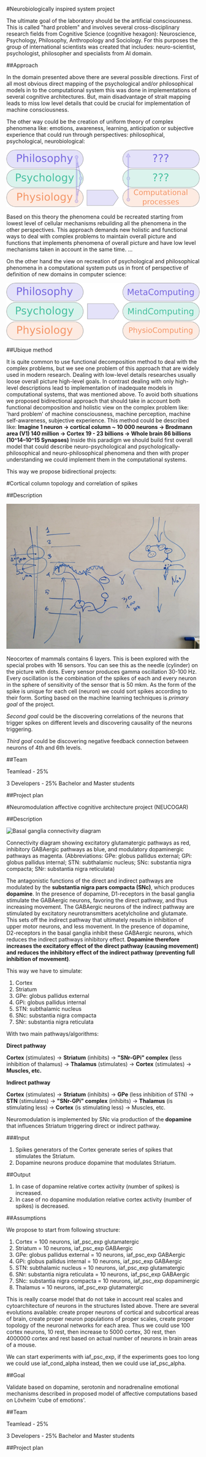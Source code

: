 #Neurobiologically inspired system project

The ultimate goal of the laboratory should be the artificial consciousness.
This is called "hard problem" and involves several cross-disciplinary research fields from Cognitive Science (cognitive hexagon): Neuroscience, Psychology, Philosophy, Anthropology and Sociology.
For this purposes the group of international scientists was created that includes: neuro-scientist, psychologist, philosopher and specialists from AI domain.

##Approach

In the domain presented above there are several possible directions. First of all most obvious direct mapping of the psychological and/or philosophical models in to the computational system this was done in implementations of several cognitive architectures. But, main disadvantage of strait mapping leads to miss low level details that could be crucial for implementation of machine consciousness.

The other way could be the creation of uniform theory of complex phenomena like: emotions, awareness, learning, anticipation or subjective experience that could run through perspectives: philosophical, psychological, neurobiological:

![Anthropocentric to computer processes mapping](layers_binding.png)

Based on this theory the phenomena could be recreated starting from lowest level of cellular mechanisms rebuilding all the phenomena in the other perspectives.
This approach demands new holistic and functional ways to deal with complex problems to maintain overall picture and functions that implements phenomena of overall picture and have low level mechanisms taken in account in the same time. ...

On the other hand the view on recreation of psychological and philosophical phenomena in a computational system puts us in front of perspective of definition of new domains in computer science:

![P^3 model](p3_model.png)

##Ubique method

It is quite common to use functional decomposition method to deal with the complex problems, but we see one problem of this approach that are widely used in modern research. Dealing with low-level details researches usually loose overall picture high-level goals. In contrast dealing with only high-level descriptions lead to implementation of inadequate models in computational systems, that was mentioned above. To avoid both situations we proposed bidirectional approach that should take in account both functional decomposition and holistic view on the complex problem like: 'hard problem' of machine consciousness, machine perception, machine self-awareness, subjective experience. This method could be described like: **Imagine 1 neuron -> cortical column ~ 10 000 neurons -> Brodmann area (V1) 140 million -> Cortex 19 - 23 billions -> Whole brain 86 billions (10^14–10^15 Synapses)**
Inside this paradigm we should build first overall model that could describe neuro-psychological and psychologically-philosophical and neuro-philosophical phenomena and then with proper understanding we could implement them in the computational systems.

This way we propose bidirectional projects:

#Cortical column topology and correlation of spikes

##Description

![Experiment description](https://raw.githubusercontent.com/research-team/Spikes/master/Spikes_description.jpg)

Neocortex of mammals contains 6 layers. This is been explored with the special probes with 16 sensors.
You can see this as the needle (cylinder) on the picture with dots. Every sensor produces gamma oscillation 30-100 Hz. Every oscillation is the combination of the spikes of each and every neuron in the sphere of sensitivity of the sensor that is 50 mkm. As the form of the spike is unique for each cell (neuron) we could sort spikes according to their form. Sorting based on the machine learning techniques is *primary goal* of the project.

*Second goal* could be the discovering correlations of the neurons that trigger spikes on different levels and discovering causality of the neurons triggering.

*Third goal* could be discovering negative feedback connection between neurons of 4th and 6th levels.

##Team

Teamlead - 25%

3 Developers - 25% Bachelor and Master students

##Project plan

#Neuromodulation affective cognitive architecture project (NEUCOGAR)

##Description

![Basal ganglia connectivity diagram](http://upload.wikimedia.org/wikipedia/commons/4/45/Basal-ganglia-classic.png)

Connectivity diagram showing excitatory glutamatergic pathways as red, inhibitory GABAergic pathways as blue, and modulatory dopaminergic pathways as magenta. (Abbreviations: GPe: globus pallidus external; GPi: globus pallidus internal; STN: subthalamic nucleus; SNc: substantia nigra compacta; SNr: substantia nigra reticulata)

The antagonistic functions of the direct and indirect pathways are modulated by the **substantia nigra pars compacta (SNc)**, which produces **dopamine**. In the presence of dopamine, D1-receptors in the basal ganglia stimulate the GABAergic neurons, favoring the direct pathway, and thus increasing movement. The GABAergic neurons of the indirect pathway are stimulated by excitatory neurotransmitters acetylcholine and glutamate. This sets off the indirect pathway that ultimately results in inhibition of upper motor neurons, and less movement. In the presence of dopamine, D2-receptors in the basal ganglia inhibit these GABAergic neurons, which reduces the indirect pathways inhibitory effect. **Dopamine therefore increases the excitatory effect of the direct pathway (causing movement) and reduces the inhibitory effect of the indirect pathway (preventing full inhibition of movement)**. 

This way we have to simulate:

1. Cortex
1. Striatum
1. GPe: globus pallidus external
1. GPi: globus pallidus internal 
1. STN: subthalamic nucleus
1. SNc: substantia nigra compacta
1. SNr: substantia nigra reticulata

With two main pathways/algorithms:

**Direct pathway**

**Cortex** (stimulates) → **Striatum** (inhibits) → **"SNr-GPi" complex** (less inhibition of thalamus) → **Thalamus** (stimulates) → **Cortex** (stimulates) → **Muscles, etc.**

**Indirect pathway**

**Cortex** (stimulates) → **Striatum** (inhibits) → **GPe** (less inhibition of STN) → **STN** (stimulates) → **"SNr-GPi" complex** (inhibits) → **Thalamus** (is stimulating less) → **Cortex** (is stimulating less) → Muscles, etc.

Neuromodulation is implemented by SNc via production of the **dopamine** that influences Striatum triggering direct or indirect pathway.

###Input

1. Spikes generators of the Cortex generate series of spikes that stimulates the Striatum.
1. Dopamine neurons produce dopamine that modulates Striatum.

##Output

1. In case of dopamine relative cortex activity (number of spikes) is increased.
1. In case of no dopamine modulation relative cortex activity (number of spikes) is decreased. 

##Assumptions

We propose to start from following structure:

1. Cortex = 100 neurons, iaf_psc_exp glutamatergic
1. Striatum = 10 neurons, iaf_psc_exp GABAergic 
1. GPe: globus pallidus external = 10 neurons, iaf_psc_exp GABAergic
1. GPi: globus pallidus internal = 10 neurons, iaf_psc_exp GABAergic
1. STN: subthalamic nucleus = 10 neurons, iaf_psc_exp glutamatergic
1. SNr: substantia nigra reticulata = 10 neurons, iaf_psc_exp GABAergic
1. SNc: substantia nigra compacta = 10 neurons, iaf_psc_exp dopaminergic
1. Thalamus = 10 neurons, iaf_psc_exp glutamatergic

This is really coarse model that do not take in account real scales and cytoarchitecture of neurons in the structures listed above. There are several evolutions available: create proper neurons of cortical and subcortical areas of brain, create proper neuron populations of proper scales, create proper topology of the neuronal networks for each area. Thus we could use 100 cortex neurons, 10 rest, then increase to 5000 cortex, 30 rest, then 4000000 cortex and rest based on actual number of neurons in brain areas of a mouse.

We can start experiments with iaf_psc_exp, if the experiments goes too long we could use iaf_cond_alpha instead, then we could use iaf_psc_alpha.

##Goal

Validate based on dopamine, serotonin and noradrenaline emotional mechanisms described in proposed model of affective computations based on Lövheim  'cube of emotions'.

##Team

Teamlead - 25%

3 Developers - 25% Bachelor and Master students

##Project plan

